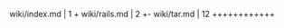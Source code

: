  wiki/index.md                  |    1 +
 wiki/rails.md                  |    2 +-
 wiki/tar.md                    |   12 ++++++++++++
